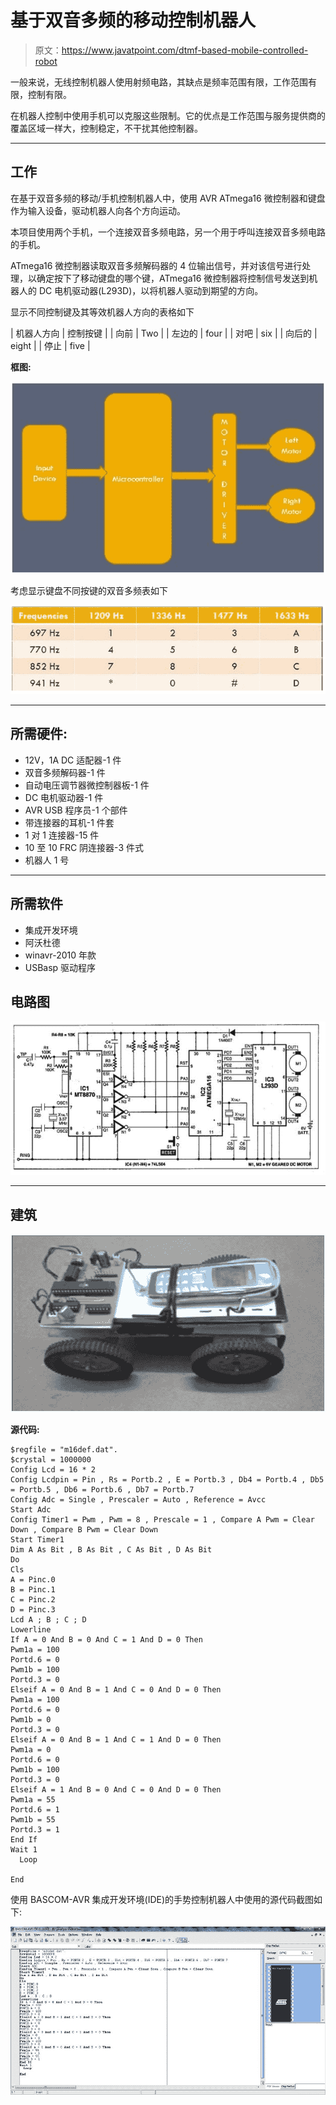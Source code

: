 # 基于双音多频的移动控制机器人

> 原文：<https://www.javatpoint.com/dtmf-based-mobile-controlled-robot>

一般来说，无线控制机器人使用射频电路，其缺点是频率范围有限，工作范围有限，控制有限。

在机器人控制中使用手机可以克服这些限制。它的优点是工作范围与服务提供商的覆盖区域一样大，控制稳定，不干扰其他控制器。

* * *

## 工作

在基于双音多频的移动/手机控制机器人中，使用 AVR ATmega16 微控制器和键盘作为输入设备，驱动机器人向各个方向运动。

本项目使用两个手机，一个连接双音多频电路，另一个用于呼叫连接双音多频电路的手机。

ATmega16 微控制器读取双音多频解码器的 4 位输出信号，并对该信号进行处理，以确定按下了移动键盘的哪个键，ATmega16 微控制器将控制信号发送到机器人的 DC 电机驱动器(L293D)，以将机器人驱动到期望的方向。

显示不同控制键及其等效机器人方向的表格如下

| 机器人方向 | 控制按键 |
| 向前 | Two |
| 左边的 | four |
| 对吧 | six |
| 向后的 | eight |
| 停止 | five |

**框图:**

![Block Diagram1](img/aecab203a73eedb8b4ff293e80eee26c.png)

考虑显示键盘不同按键的双音多频表如下

![Block Diagram2](img/c267014906b09b6db04c0c259dbd261e.png)

* * *

## 所需硬件:

*   12V，1A DC 适配器-1 件
*   双音多频解码器-1 件
*   自动电压调节器微控制器板-1 件
*   DC 电机驱动器-1 件
*   AVR USB 程序员-1 个部件
*   带连接器的耳机-1 件套
*   1 对 1 连接器-15 件
*   10 至 10 FRC 阴连接器-3 件式
*   机器人 1 号

* * *

## 所需软件

*   集成开发环境
*   阿沃杜德
*   winavr-2010 年款
*   USBasp 驱动程序

## 电路图

![Block Diagram3](img/e0f244ded5755037d77ebfcc4ebea40e.png)

* * *

## 建筑

![Block Diagram4](img/eab709431683156871c10ebad906483a.png)

**源代码:**

```
$regfile = "m16def.dat".
$crystal = 1000000
Config Lcd = 16 * 2
Config Lcdpin = Pin , Rs = Portb.2 , E = Portb.3 , Db4 = Portb.4 , Db5 = Portb.5 , Db6 = Portb.6 , Db7 = Portb.7
Config Adc = Single , Prescaler = Auto , Reference = Avcc
Start Adc
Config Timer1 = Pwm , Pwm = 8 , Prescale = 1 , Compare A Pwm = Clear Down , Compare B Pwm = Clear Down
Start Timer1
Dim A As Bit , B As Bit , C As Bit , D As Bit
Do
Cls
A = Pinc.0
B = Pinc.1
C = Pinc.2
D = Pinc.3
Lcd A ; B ; C ; D
Lowerline
If A = 0 And B = 0 And C = 1 And D = 0 Then
Pwm1a = 100
Portd.6 = 0
Pwm1b = 100
Portd.3 = 0
Elseif A = 0 And B = 1 And C = 0 And D = 0 Then
Pwm1a = 100
Portd.6 = 0
Pwm1b = 0
Portd.3 = 0
Elseif A = 0 And B = 1 And C = 1 And D = 0 Then
Pwm1a = 0
Portd.6 = 0
Pwm1b = 100
Portd.3 = 0
Elseif A = 1 And B = 0 And C = 0 And D = 0 Then
Pwm1a = 55
Portd.6 = 1
Pwm1b = 55
Portd.3 = 1
End If
Wait 1
  Loop

End

```

使用 BASCOM-AVR 集成开发环境(IDE)的手势控制机器人中使用的源代码截图如下:

![Block Diagram5](img/351805864417bef275c70d952feb7f74.png)